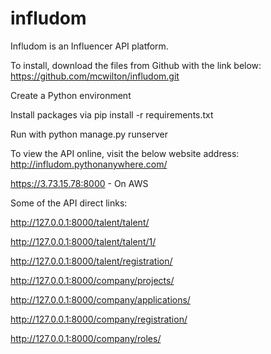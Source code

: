 # infludom

Infludom is an Influencer API platform.

To install, download the files from Github with the link below:
https://github.com/mcwilton/infludom.git

Create a Python environment

Install packages via pip install -r requirements.txt

Run with python manage.py runserver

To view the API online, visit the below website address:
http://infludom.pythonanywhere.com/

https://3.73.15.78:8000 - On AWS

Some of the API direct links:

http://127.0.0.1:8000/talent/talent/

http://127.0.0.1:8000/talent/talent/1/

http://127.0.0.1:8000/talent/registration/

http://127.0.0.1:8000/company/projects/

http://127.0.0.1:8000/company/applications/

http://127.0.0.1:8000/company/registration/

http://127.0.0.1:8000/company/roles/